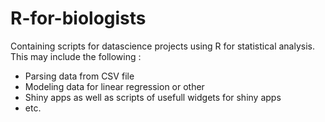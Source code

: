 # R-for-biologists


Containing scripts for datascience projects using R for statistical analysis. This may include the following :

- Parsing data from CSV file
- Modeling data for linear regression or other
- Shiny apps as well as scripts of usefull widgets for shiny apps
- etc.
